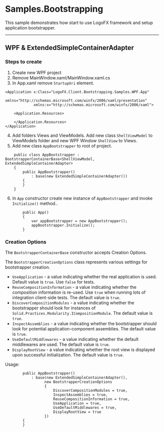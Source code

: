# Samples.Bootstrapping

This sample demonstrates how start to use LogoFX framework and setup application bootstrapper.

---

## WPF & ExtendedSimpleContainerAdapter

### Steps to create

1. Create new WPF project
2. Remove MainWindow.xaml/MainWindow.xaml.cs
3. In App.xaml remove `StartupUri` element.

```
<Application x:Class="LogoFX.Client.Bootstrapping.Samples.WPF.App"
             xmlns="http://schemas.microsoft.com/winfx/2006/xaml/presentation"
             xmlns:x="http://schemas.microsoft.com/winfx/2006/xaml">

    <Application.Resources>
         
    </Application.Resources>
</Application>
```
4. Add folders Views and ViewModels. Add new class `ShellViewModel` to ViewModels folder and new WPF Window `ShellView` to Views.
5. Add new class `AppBootstrapper` to root of project.

```
    public class AppBootstrapper : BootstrapperContainerBase<ShellViewModel, ExtendedSimpleContainerAdapter>
    {
        public AppBootstrapper()
            : base(new ExtendedSimpleContainerAdapter())
        {
        }
    }
```

6. In `App` constructor create new instance of `AppBootstrapper` and invoke `Initialize()` method..
 
```
        public App()
        {
            var appBootstrapper = new AppBootstrapper();
            appBootstrapper.Initialize();
        }
```
### Creation Options

The `BootstrapperContainerBase` constructor accepts Creation Options.

The `BootstrapperCreationOptions` class represents various settings for bootstrapper creation.

* `UseApplication` - a value indicating whether the real application is used. Default value is `true`. Use `false` for tests.
* `ReuseCompositionInformation` - a value indicating whether the composition information is re-used. Use `true` when running lots of integration client-side tests. The default value is `true`.
* `DiscoverCompositionModules` - a value indicating whether the bootstrapper should look for instances of `Solid.Practices.Modularity.ICompositionModule`. The default value is `true`.
* `InspectAssemblies` - a value indicating whether the bootstrapper should look for potential application-component assemblies. The default value is `true`.
* `UseDefaultMiddlewares` - a value indicating whether the default middlewares are used. The default value is `true`.
* `DisplayRootView` - a value indicating whether the root view is displayed upon successful initialization. The default value is `true`.

Usage:

```
        public AppBootstrapper()
            : base(new ExtendedSimpleContainerAdapter(),
                  new BootstrapperCreationOptions
                  {
                      DiscoverCompositionModules = true,
                      InspectAssemblies = true,
                      ReuseCompositionInformation = true,
                      UseApplication = true,
                      UseDefaultMiddlewares = true,
                      DisplayRootView = true
                  })
        {
        }
```
